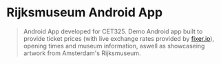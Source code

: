 # Rijksmuseum Android App

> Android App developed for CET325. Demo Android app built to provide ticket prices (with live exchange rates provided by [fixer.io](https://fixer.io/)), opening times and museum information, aswell as showcaseing artwork from Amsterdam's Rijksmuseum.

